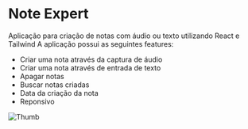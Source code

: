 # Note Expert
Aplicação para criação de notas com áudio ou texto utilizando React e Tailwind
A aplicação possui as seguintes features:
- Criar uma nota através da captura de áudio
- Criar uma nota através de entrada de texto
- Apagar notas
- Buscar notas criadas
- Data da criação da nota
- Reponsivo

  
![Thumb](https://github.com/gui-akinyele/Note-Expert/assets/74839828/907ff3f3-fea6-4879-8ecd-6f9dd57bbbe1)
